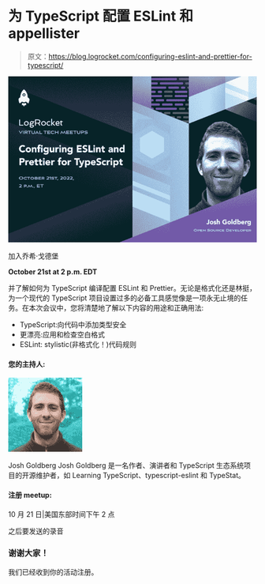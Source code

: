 # 为 TypeScript 配置 ESLint 和 appellister

> 原文：<https://blog.logrocket.com/configuring-eslint-and-prettier-for-typescript/>

![](img/2c1c7772ef9c20d28e0d105bd5504e29.png)

加入乔希·戈德堡

**October 21st at 2 p.m. EDT**

并了解如何为 TypeScript 编译配置 ESLint 和 Prettier。无论是格式化还是林挺，为一个现代的 TypeScript 项目设置过多的必备工具感觉像是一项永无止境的任务。在本次会议中，您将清楚地了解以下内容的用途和正确用法:

*   TypeScript:向代码中添加类型安全
*   更漂亮:应用和检查空白格式
*   ESLint: stylistic(非格式化！)代码规则

#### 您的主持人:

![](img/d692252134076377f1011e8d5b8eeba9.png)

Josh Goldberg
Josh Goldberg 是一名作者、演讲者和 TypeScript 生态系统项目的开源维护者，如 Learning TypeScript、typescript-eslint 和 TypeStat。

#### 注册 meetup:

10 月 21 日|美国东部时间下午 2 点

之后要发送的录音

### 谢谢大家！

我们已经收到你的活动注册。